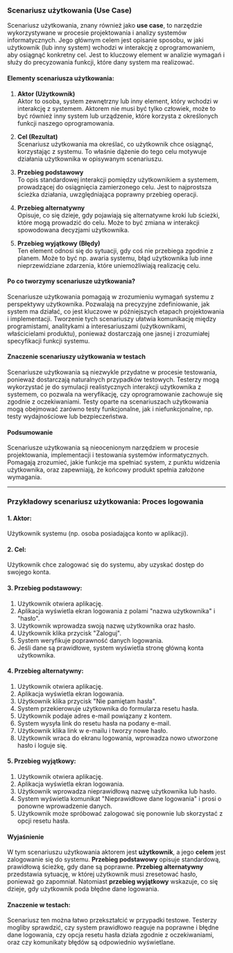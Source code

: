 ### Scenariusz użytkowania (Use Case)

Scenariusz użytkowania, znany również jako **use case**, to narzędzie wykorzystywane w procesie projektowania i analizy systemów informatycznych. Jego głównym celem jest opisanie sposobu, w jaki użytkownik (lub inny system) wchodzi w interakcję z oprogramowaniem, aby osiągnąć konkretny cel. Jest to kluczowy element w analizie wymagań i służy do precyzowania funkcji, które dany system ma realizować.

#### Elementy scenariusza użytkowania:

1. **Aktor (Użytkownik)**  
   Aktor to osoba, system zewnętrzny lub inny element, który wchodzi w interakcję z systemem. Aktorem nie musi być tylko człowiek, może to być również inny system lub urządzenie, które korzysta z określonych funkcji naszego oprogramowania.

2. **Cel (Rezultat)**  
   Scenariusz użytkowania ma określać, co użytkownik chce osiągnąć, korzystając z systemu. To właśnie dążenie do tego celu motywuje działania użytkownika w opisywanym scenariuszu.

3. **Przebieg podstawowy**  
   To opis standardowej interakcji pomiędzy użytkownikiem a systemem, prowadzącej do osiągnięcia zamierzonego celu. Jest to najprostsza ścieżka działania, uwzględniająca poprawny przebieg operacji.

4. **Przebieg alternatywny**  
   Opisuje, co się dzieje, gdy pojawiają się alternatywne kroki lub ścieżki, które mogą prowadzić do celu. Może to być zmiana w interakcji spowodowana decyzjami użytkownika.

5. **Przebieg wyjątkowy (Błędy)**  
   Ten element odnosi się do sytuacji, gdy coś nie przebiega zgodnie z planem. Może to być np. awaria systemu, błąd użytkownika lub inne nieprzewidziane zdarzenia, które uniemożliwiają realizację celu.

#### Po co tworzymy scenariusze użytkowania?

Scenariusze użytkowania pomagają w zrozumieniu wymagań systemu z perspektywy użytkownika. Pozwalają na precyzyjne zdefiniowanie, jak system ma działać, co jest kluczowe w późniejszych etapach projektowania i implementacji. Tworzenie tych scenariuszy ułatwia komunikację między programistami, analitykami a interesariuszami (użytkownikami, właścicielami produktu), ponieważ dostarczają one jasnej i zrozumiałej specyfikacji funkcji systemu.

#### Znaczenie scenariuszy użytkowania w testach

Scenariusze użytkowania są niezwykle przydatne w procesie testowania, ponieważ dostarczają naturalnych przypadków testowych. Testerzy mogą wykorzystać je do symulacji realistycznych interakcji użytkownika z systemem, co pozwala na weryfikację, czy oprogramowanie zachowuje się zgodnie z oczekiwaniami. Testy oparte na scenariuszach użytkowania mogą obejmować zarówno testy funkcjonalne, jak i niefunkcjonalne, np. testy wydajnościowe lub bezpieczeństwa.

#### Podsumowanie

Scenariusze użytkowania są nieocenionym narzędziem w procesie projektowania, implementacji i testowania systemów informatycznych. Pomagają zrozumieć, jakie funkcje ma spełniać system, z punktu widzenia użytkownika, oraz zapewniają, że końcowy produkt spełnia założone wymagania.


_____

### Przykładowy scenariusz użytkowania: Proces logowania

#### 1. Aktor:
Użytkownik systemu (np. osoba posiadająca konto w aplikacji).

#### 2. Cel:
Użytkownik chce zalogować się do systemu, aby uzyskać dostęp do swojego konta.

#### 3. Przebieg podstawowy:
1. Użytkownik otwiera aplikację.
2. Aplikacja wyświetla ekran logowania z polami "nazwa użytkownika" i "hasło".
3. Użytkownik wprowadza swoją nazwę użytkownika oraz hasło.
4. Użytkownik klika przycisk "Zaloguj".
5. System weryfikuje poprawność danych logowania.
6. Jeśli dane są prawidłowe, system wyświetla stronę główną konta użytkownika.

#### 4. Przebieg alternatywny:
1. Użytkownik otwiera aplikację.
2. Aplikacja wyświetla ekran logowania.
3. Użytkownik klika przycisk "Nie pamiętam hasła".
4. System przekierowuje użytkownika do formularza resetu hasła.
5. Użytkownik podaje adres e-mail powiązany z kontem.
6. System wysyła link do resetu hasła na podany e-mail.
7. Użytkownik klika link w e-mailu i tworzy nowe hasło.
8. Użytkownik wraca do ekranu logowania, wprowadza nowo utworzone hasło i loguje się.

#### 5. Przebieg wyjątkowy:
1. Użytkownik otwiera aplikację.
2. Aplikacja wyświetla ekran logowania.
3. Użytkownik wprowadza nieprawidłową nazwę użytkownika lub hasło.
4. System wyświetla komunikat "Nieprawidłowe dane logowania" i prosi o ponowne wprowadzenie danych.
5. Użytkownik może spróbować zalogować się ponownie lub skorzystać z opcji resetu hasła.

#### Wyjaśnienie
W tym scenariuszu użytkowania aktorem jest **użytkownik**, a jego **celem** jest zalogowanie się do systemu. **Przebieg podstawowy** opisuje standardową, prawidłową ścieżkę, gdy dane są poprawne. **Przebieg alternatywny** przedstawia sytuację, w której użytkownik musi zresetować hasło, ponieważ go zapomniał. Natomiast **przebieg wyjątkowy** wskazuje, co się dzieje, gdy użytkownik poda błędne dane logowania.

#### Znaczenie w testach:
Scenariusz ten można łatwo przekształcić w przypadki testowe. Testerzy mogliby sprawdzić, czy system prawidłowo reaguje na poprawne i błędne dane logowania, czy opcja resetu hasła działa zgodnie z oczekiwaniami, oraz czy komunikaty błędów są odpowiednio wyświetlane.
